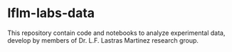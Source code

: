 # lflm-labs-data

This repository contain code and notebooks to analyze experimental data, develop by members of  Dr. L.F. Lastras Martinez research group. 
